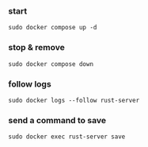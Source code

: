 
### start 

`sudo docker compose up -d`


### stop & remove

`sudo docker compose down`

### follow logs

`sudo docker logs --follow rust-server`

### send a command to save 

`sudo docker exec rust-server save`